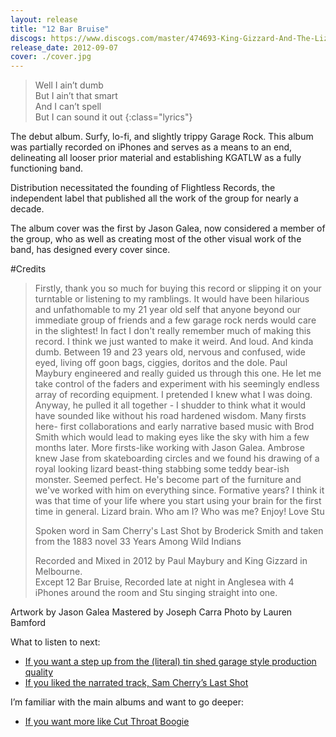 ```yaml
---
layout: release
title: "12 Bar Bruise"
discogs: https://www.discogs.com/master/474693-King-Gizzard-And-The-Lizard-Wizard-12-Bar-Bruise
release_date: 2012-09-07
cover: ./cover.jpg
---
```


> Well I ain’t dumb  
> But I ain’t that smart  
> And I can’t spell  
> But I can sound it out
{:class="lyrics"}

The debut album. Surfy, lo-fi, and slightly trippy Garage Rock. This album was partially recorded on iPhones and serves as a means to an end, delineating all looser prior material and establishing KGATLW as a fully functioning band.

Distribution necessitated the founding of Flightless Records, the independent label that published all the work of the group for nearly a decade.

The album cover was the first by Jason Galea, now considered a member of the group, who as well as creating most of the other visual work of the band, has designed every cover since.

#Credits

> Firstly, thank you so much for buying this record or slipping it on your turntable or listening to my ramblings. It would have been hilarious and unfathomable to my 21 year old self that anyone beyond our immediate group of friends and a few garage rock nerds would care in the slightest! In fact I don't really remember much of making this record. I think we just wanted to make it weird. And loud. And kinda dumb. Between 19 and 23 years old, nervous and confused, wide eyed, living off goon bags, ciggies, doritos and the dole. Paul Maybury engineered and really guided us through this one. He let me take control of the faders and experiment with his seemingly endless array of recording equipment. I pretended I knew what I was doing. Anyway, he pulled it all together - I shudder to think what it would have sounded like without his road hardened wisdom. Many firsts here- first collaborations and early narrative based music with Brod Smith which would lead to making eyes like the sky with him a few months later. More firsts-like working with Jason Galea. Ambrose knew Jase from skateboarding circles and we found his drawing of a royal looking lizard beast-thing stabbing some teddy bear-ish monster. Seemed perfect. He's become part of the furniture and we've worked with him on everything since. Formative years? I think it was that time of your life where you start using your brain for the first time in general. Lizard brain. Who am I? Who was me? Enjoy! Love Stu   
>  
> Spoken word in Sam Cherry's Last Shot by Broderick Smith and taken from the 1883 novel 33 Years Among Wild Indians  
>  
> Recorded and Mixed in 2012 by Paul Maybury and King Gizzard in Melbourne.  
> Except 12 Bar Bruise, Recorded late at night in Anglesea with 4 iPhones around the room and Stu singing straight into one.  

Artwork by Jason Galea 
Mastered by Joseph Carra 
Photo by Lauren Bamford  

What to listen to next:

*   [If you want a step up from the (literal) tin shed garage style production quality](../im-in-your-mind-fuzz)
*   [If you liked the narrated track, Sam Cherry’s Last Shot](../eyes-like-the-sky)

I’m familiar with the main albums and want to go deeper:

*   [If you want more like Cut Throat Boogie](../../the-murlocs)
